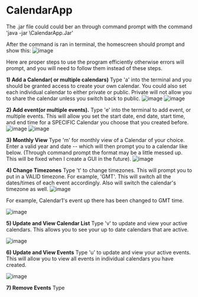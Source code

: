 # CalendarApp

The .jar file could could ber an through command prompt with the command 'java -jar <filepath>\CalendarApp.Jar'

After the command is ran in terminal, the homescreen should prompt and show this:
![image](https://user-images.githubusercontent.com/85138366/152254067-ceeb0eb8-1b7a-481c-bd21-212877428c15.png)
  
Here are proper steps to use the program efficiently otherwise errors will prompt, and you will need to follow them instead of these steps. 
  
**1) Add a Calendar( or multiple calendars)** 
Type 'a' into the terminal and you should be granted access to create your own calendar. You could also set each individual calendar to either private or public. Private will not allow you to share the calendar unless you switch back to public.
![image](https://user-images.githubusercontent.com/85138366/152254529-0109562c-c780-4fe4-a154-5c6f4c1518e2.png)
![image](https://user-images.githubusercontent.com/85138366/152254845-9eb9efca-4019-4882-af9a-dfd3bd4ca474.png)


  
**2) Add event(or multiple events).**
Type 'e' into the terminal to add event, or multiple events. This will allow you set the start date, end date, start time, and end time for a SPECIFIC Calendar you choose that you created before. 
![image](https://user-images.githubusercontent.com/85138366/152255430-74bd4469-ba4a-437e-aab2-dbab4964ab10.png)
![image](https://user-images.githubusercontent.com/85138366/152255463-699c99d3-c0a3-4d6c-83d1-d1ae34b4dc98.png)
  
**3) Monthly View**
Type 'm' for monthly view of a Calendar of your choice. Enter a valid year and date -- which will then prompt you to a calendar like below. (Through command prompt the format may be a little messed up. This will be fixed when I create a GUI in the future).
  ![image](https://user-images.githubusercontent.com/85138366/152256432-6bdcbcb8-0a4b-414f-911f-7553fde51a3e.png)
  
  
**4) Change Timezones** 
Type 't' to change timezones. This will prompt you to put in a VALID timezone. For example, 'GMT'. This will switch all the dates/times of each event accordingly. Also will switch the calendar's timezone as well. 
![image](https://user-images.githubusercontent.com/85138366/152256918-25f0b8cc-e18a-4538-924e-4c0c621fe1ac.png)
  
For example, Calendar1's event up there has been changed to GMT time.
  
![image](https://user-images.githubusercontent.com/85138366/152257022-38a6afad-2716-4fef-b203-4273f6e8000f.png)
  
  
  
**5) Update and View Calendar List**
Type 'v' to update and view your active calendars. This allows you to see your up to date calendars that are active. 

  ![image](https://user-images.githubusercontent.com/85138366/152257168-136d5419-3c08-4b0e-b2f9-17dba2161acf.png)
  
**6) Update and View Events**
Type 'u' to update and view your active events. This will allow you to view all events in individual calendars you have created. 

![image](https://user-images.githubusercontent.com/85138366/152257265-83ea58cc-0e08-40d7-ae98-f45015b69a7f.png)
  
**7) Remove Events**
Type 


  
  
  


  
  



  
